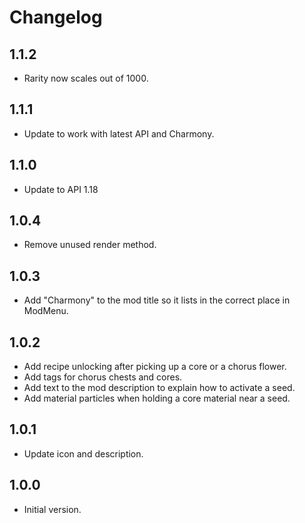 # Changelog

## 1.1.2

- Rarity now scales out of 1000.

## 1.1.1

- Update to work with latest API and Charmony.

## 1.1.0

- Update to API 1.18

## 1.0.4

- Remove unused render method.

## 1.0.3

- Add "Charmony" to the mod title so it lists in the correct place in ModMenu.

## 1.0.2

- Add recipe unlocking after picking up a core or a chorus flower.
- Add tags for chorus chests and cores.
- Add text to the mod description to explain how to activate a seed.
- Add material particles when holding a core material near a seed.

## 1.0.1

- Update icon and description.

## 1.0.0

- Initial version.